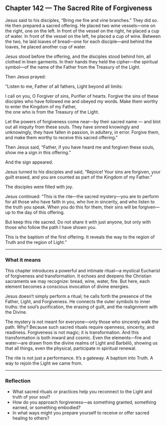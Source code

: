 ## Chapter 142 — The Sacred Rite of Forgiveness

Jesus said to his disciples, “Bring me fire and vine branches.” They did so. He then prepared a sacred offering. He placed two wine vessels—one on the right, one on the left. In front of the vessel on the right, he placed a cup of water. In front of the vessel on the left, he placed a cup of wine. Between the two, he laid loaves of bread—one for each disciple—and behind the loaves, he placed another cup of water.

Jesus stood before the offering, and the disciples stood behind him, all clothed in linen garments. In their hands they held the cipher—the spiritual symbol—of the name of the Father from the Treasury of the Light.

Then Jesus prayed:

“Listen to me, Father of all fathers, Light beyond all limits:

I call on you, O Forgiver of sins, Purifier of hearts. Forgive the sins of these disciples who have followed me and obeyed my words. Make them worthy to enter the Kingdom of my Father,  
the one who is from the Treasury of the Light.  

Let the powers of forgiveness come near—by their sacred name — and blot out all iniquity from these souls. They have sinned knowingly and unknowingly, they have fallen in passion, in adultery, in error. Forgive them, and make them worthy to receive this sacred offering.”

Then Jesus said, “Father, if you have heard me and forgiven these souls, show me a sign in this offering.”

And the sign appeared.

Jesus turned to his disciples and said, “Rejoice! Your sins are forgiven, your guilt erased, and you are counted as part of the Kingdom of my Father.”

The disciples were filled with joy.

Jesus continued: “This is the rite—the sacred mystery—you are to perform for all those who have faith in you, who live in sincerity, and who listen to the truth you speak. When you do this for them, their sins will be forgiven—up to the day of this offering.

But keep this rite sacred. Do not share it with just anyone, but only with those who follow the path I have shown you.

This is the baptism of the first offering. It reveals the way to the region of Truth and the region of Light.”

---

### What it means

This chapter introduces a powerful and intimate ritual—a mystical Eucharist of forgiveness and transformation. It echoes and deepens the Christian sacraments we may recognize: bread, wine, water, fire. But here, each element becomes a conscious invocation of divine energies.

Jesus doesn’t simply perform a ritual; he calls forth the presence of the Father, Light, and Forgiveness. He connects the outer symbols to inner truths: the soul’s purification, the erasing of guilt, and the realignment with the Divine.

The mystery is not meant for everyone—only those who sincerely walk the path. Why? Because such sacred rituals require openness, sincerity, and readiness. Forgiveness is not magic; it is transformation. And this transformation is both inward and cosmic. Even the elements—fire and water—are drawn from the divine realms of Light and Barbēlō, showing us that all things, even the physical, participate in spiritual renewal.

The rite is not just a performance. It’s a gateway. A baptism into Truth. A way to rejoin the Light we came from.

---

### Reflection

* What sacred rituals or practices help you reconnect to the Light and truth of your soul?
* How do you approach forgiveness—as something granted, something earned, or something embodied?
* In what ways might you prepare yourself to receive or offer sacred healing to others?
